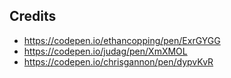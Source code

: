 ## Credits

- https://codepen.io/ethancopping/pen/ExrGYGG
- https://codepen.io/judag/pen/XmXMOL
- https://codepen.io/chrisgannon/pen/dypvKvR
